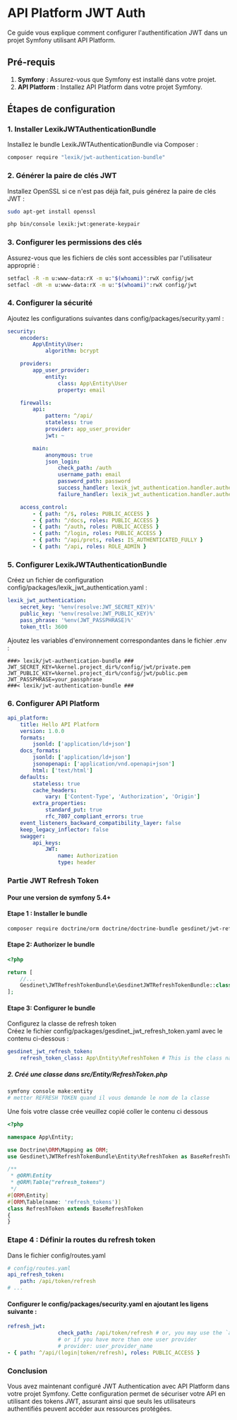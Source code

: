 # API Platform JWT Auth

Ce guide vous explique comment configurer l'authentification JWT dans un projet Symfony utilisant API Platform.

## Pré-requis

1. **Symfony** : Assurez-vous que Symfony est installé dans votre projet.
2. **API Platform** : Installez API Platform dans votre projet Symfony.

## Étapes de configuration

### 1. Installer LexikJWTAuthenticationBundle

Installez le bundle LexikJWTAuthenticationBundle via Composer :

```bash
composer require "lexik/jwt-authentication-bundle"
```

### 2. Générer la paire de clés JWT

Installez OpenSSL si ce n'est pas déjà fait, puis générez la paire de clés JWT :

```bash
sudo apt-get install openssl

php bin/console lexik:jwt:generate-keypair
```

### 3. Configurer les permissions des clés

Assurez-vous que les fichiers de clés sont accessibles par l'utilisateur approprié :

```bash
setfacl -R -m u:www-data:rX -m u:"$(whoami)":rwX config/jwt
setfacl -dR -m u:www-data:rX -m u:"$(whoami)":rwX config/jwt
```

### 4. Configurer la sécurité

Ajoutez les configurations suivantes dans config/packages/security.yaml :

```yaml
security:
    encoders:
        App\Entity\User:
            algorithm: bcrypt

    providers:
        app_user_provider:
            entity:
                class: App\Entity\User
                property: email

    firewalls:
        api:
            pattern: ^/api/
            stateless: true
            provider: app_user_provider
            jwt: ~

        main:
            anonymous: true
            json_login:
                check_path: /auth
                username_path: email
                password_path: password
                success_handler: lexik_jwt_authentication.handler.authentication_success
                failure_handler: lexik_jwt_authentication.handler.authentication_failure

    access_control:
        - { path: ^/$, roles: PUBLIC_ACCESS }
        - { path: ^/docs, roles: PUBLIC_ACCESS }
        - { path: ^/auth, roles: PUBLIC_ACCESS }
        - { path: ^/login, roles: PUBLIC_ACCESS }
        - { path: ^/api/prets, roles: IS_AUTHENTICATED_FULLY }
        - { path: ^/api, roles: ROLE_ADMIN }
```
### 5. Configurer LexikJWTAuthenticationBundle

Créez un fichier de configuration config/packages/lexik_jwt_authentication.yaml :

```yaml
lexik_jwt_authentication:
    secret_key: '%env(resolve:JWT_SECRET_KEY)%'
    public_key: '%env(resolve:JWT_PUBLIC_KEY)%'
    pass_phrase: '%env(JWT_PASSPHRASE)%'
    token_ttl: 3600
```

Ajoutez les variables d'environnement correspondantes dans le fichier .env :

```env
###> lexik/jwt-authentication-bundle ###
JWT_SECRET_KEY=%kernel.project_dir%/config/jwt/private.pem
JWT_PUBLIC_KEY=%kernel.project_dir%/config/jwt/public.pem
JWT_PASSPHRASE=your_passphrase
###< lexik/jwt-authentication-bundle ###
```

### 6. Configurer API Platform

```yaml
api_platform:
    title: Hello API Platform
    version: 1.0.0
    formats:
        jsonld: ['application/ld+json']
    docs_formats:
        jsonld: ['application/ld+json']
        jsonopenapi: ['application/vnd.openapi+json']
        html: ['text/html']
    defaults:
        stateless: true
        cache_headers:
            vary: ['Content-Type', 'Authorization', 'Origin']
        extra_properties:
            standard_put: true
            rfc_7807_compliant_errors: true
    event_listeners_backward_compatibility_layer: false
    keep_legacy_inflector: false
    swagger:
        api_keys:
            JWT:
                name: Authorization
                type: header
```

### Partie JWT Refresh Token 

#### Pour une version de symfony 5.4+

#### Etape 1 : Installer le bundle 
```bash
composer require doctrine/orm doctrine/doctrine-bundle gesdinet/jwt-refresh-token-bundle
```

#### Etape 2: Authorizer le bundle 

```php
<?php

return [
    //...
    Gesdinet\JWTRefreshTokenBundle\GesdinetJWTRefreshTokenBundle::class => ['all' => true],
];
```
#### Etape 3: Configurer le bundle 

Configurez la classe de refresh token  
Créez le fichier config/packages/gesdinet_jwt_refresh_token.yaml avec le contenu ci-dessous :

```yaml
gesdinet_jwt_refresh_token:
    refresh_token_class: App\Entity\RefreshToken # This is the class name of the refresh token, you will need to adjust this to match the class your application will use
```

##### 2. Créé une classe dans src/Entity/RefreshToken.php

```bash
symfony console make:entity
# metter REFRESH TOKEN quand il vous demande le nom de la classe 
```

Une fois votre classe crée veuillez copié coller le contenu ci dessous 

```php
<?php

namespace App\Entity;

use Doctrine\ORM\Mapping as ORM;
use Gesdinet\JWTRefreshTokenBundle\Entity\RefreshToken as BaseRefreshToken;

/**
 * @ORM\Entity
 * @ORM\Table("refresh_tokens")
 */
#[ORM\Entity]
#[ORM\Table(name: 'refresh_tokens')]
class RefreshToken extends BaseRefreshToken
{
}
```

### Etape 4 : Définir la routes du refresh token 

Dans le fichier config/routes.yaml

```yaml
# config/routes.yaml
api_refresh_token:
    path: /api/token/refresh
# ...
```

#### Configurer le config/packages/security.yaml en ajoutant les ligens suivante :

```yaml
refresh_jwt:
                check_path: /api/token/refresh # or, you may use the `api_refresh_token` route name
                # or if you have more than one user provider
                # provider: user_provider_name
- { path: ^/api/(login|token/refresh), roles: PUBLIC_ACCESS }  
```       


### Conclusion

Vous avez maintenant configuré JWT Authentication avec API Platform dans votre projet Symfony. Cette configuration permet de sécuriser votre API en utilisant des tokens JWT, assurant ainsi que seuls les utilisateurs authentifiés peuvent accéder aux ressources protégées.